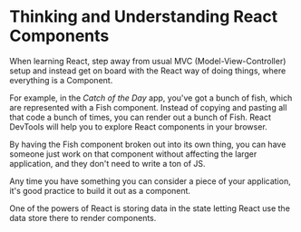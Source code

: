 # Thinking and Understanding React Components

When learning React, step away from usual MVC (Model-View-Controller) setup and instead get on board with the React way of doing things, where everything is a Component.

For example, in the _Catch of the Day_ app, you've got a bunch of fish, which are represented with a Fish component. Instead of copying and pasting all that code a bunch of times, you can render out a bunch of Fish. React DevTools will help you to explore React components in your browser.

By having the Fish component broken out into its own thing, you can have someone just work on that component without affecting the larger application, and they don't need to write a ton of JS.

Any time you have something you can consider a piece of your application, it's good practice to build it out as a component.

One of the powers of React is storing data in the state letting React use the data store there to render components.
